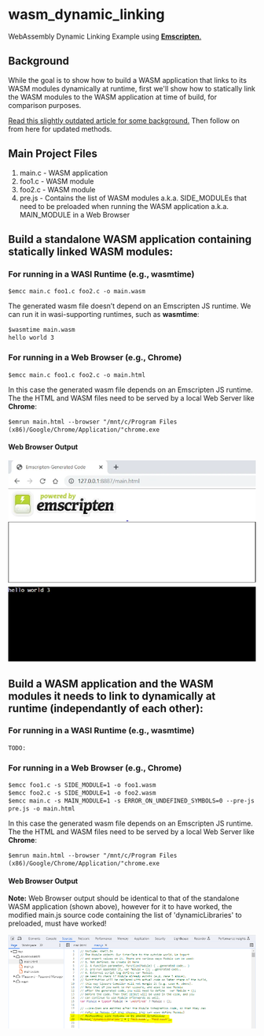 # wasm_dynamic_linking
WebAssembly Dynamic Linking Example using [**Emscripten**.](https://emscripten.org/index.html)

## Background

While the goal is to show how to build a WASM application that links to its WASM modules dynamically at runtime, first we'll show how to statically link the WASM modules to the WASM application at time of build, for comparison purposes.

[Read this slightly outdated article for some background.](https://yushulx.medium.com/webassembly-building-standalone-and-dynamic-linking-modules-in-windows-bd4492d0688f) Then follow on from here for updated methods.

## Main Project Files
1. main.c - WASM application
2. foo1.c - WASM module
3. foo2.c - WASM module
4. pre.js - Contains the list of WASM modules a.k.a. SIDE_MODULEs that need to be preloaded when running the WASM application a.k.a. MAIN_MODULE in a Web Browser

## Build a standalone WASM application containing statically linked WASM modules:

### For running in a WASI Runtime (e.g., **wasmtime**)
```
$emcc main.c foo1.c foo2.c -o main.wasm
```
The generated wasm file doesn’t depend on an Emscripten JS runtime. We can run it in wasi-supporting runtimes, such as **wasmtime**:

```
$wasmtime main.wasm 
hello world 3
```

### For running in a Web Browser (e.g., **Chrome**)
```
$emcc main.c foo1.c foo2.c -o main.html
```
In this case the generated wasm file depends on an Emscripten JS runtime. The the HTML and WASM files need to be served by a local Web Server like **Chrome**:

```
$emrun main.html --browser "/mnt/c/Program Files (x86)/Google/Chrome/Application/"chrome.exe
```
#### Web Browser Output
![Web Browser Output image is supposed to appear here](images/browser.png "Web Browser Output")

## Build a WASM application and the WASM modules it needs to link to dynamically at runtime (independantly of each other):

### For running in a WASI Runtime (e.g., **wasmtime**)
```
TODO:
```

### For running in a Web Browser (e.g., **Chrome**)
```
$emcc foo1.c -s SIDE_MODULE=1 -o foo1.wasm
$emcc foo2.c -s SIDE_MODULE=1 -o foo2.wasm
$emcc main.c -s MAIN_MODULE=1 -s ERROR_ON_UNDEFINED_SYMBOLS=0 --pre-js pre.js -o main.html
```
In this case the generated wasm file depends on an Emscripten JS runtime. The the HTML and WASM files need to be served by a local Web Server like **Chrome**:

```
$emrun main.html --browser "/mnt/c/Program Files (x86)/Google/Chrome/Application/"chrome.exe
```

#### Web Browser Output
**Note:**
Web Browser output should be identical to that of the standalone WASM application (shown above), however for it to have worked, the modified main.js source code containing the list of 'dynamicLibraries' to preloaded, must have worked!

![JavaScript Source Code image is supposed to appear here](images/js-src.png "Modified JavaScript source code containing list of 'dynamicLibraries' that must be preloaded")
